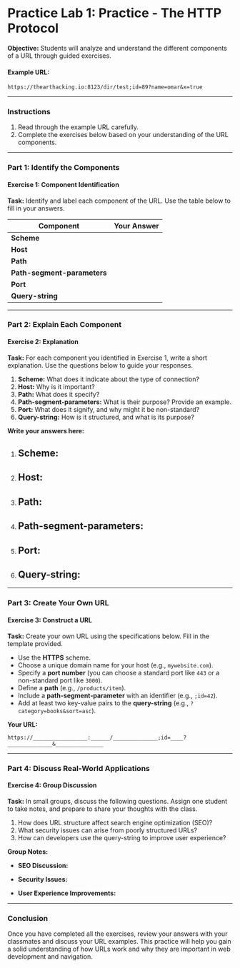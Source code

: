  

# Practice Lab 1: Practice - The HTTP Protocol


**Objective:** Students will analyze and understand the different components of a URL through guided exercises.

#### Example URL:
```
https://thearthacking.io:8123/dir/test;id=89?name=omar&x=true
```

---

### Instructions

1. Read through the example URL carefully.
2. Complete the exercises below based on your understanding of the URL components.

---

### Part 1: Identify the Components

#### Exercise 1: Component Identification
**Task:** Identify and label each component of the URL. Use the table below to fill in your answers.

| Component                   | Your Answer                |
|-----------------------------|----------------------------|
| **Scheme**                  |                            |
| **Host**                    |                            |
| **Path**                    |                            |
| **Path-segment-parameters** |                            |
| **Port**                    |                            |
| **Query-string**            |                            |

---

### Part 2: Explain Each Component

#### Exercise 2: Explanation
**Task:** For each component you identified in Exercise 1, write a short explanation. Use the questions below to guide your responses.

1. **Scheme:** What does it indicate about the type of connection?
2. **Host:** Why is it important?
3. **Path:** What does it specify?
4. **Path-segment-parameters:** What is their purpose? Provide an example.
5. **Port:** What does it signify, and why might it be non-standard?
6. **Query-string:** How is it structured, and what is its purpose?

**Write your answers here:**

1. **Scheme:** 
   - 
2. **Host:** 
   - 
3. **Path:** 
   - 
4. **Path-segment-parameters:** 
   - 
5. **Port:** 
   - 
6. **Query-string:** 
   - 

---

### Part 3: Create Your Own URL

#### Exercise 3: Construct a URL
**Task:** Create your own URL using the specifications below. Fill in the template provided.

- Use the **HTTPS** scheme.
- Choose a unique domain name for your host (e.g., `mywebsite.com`).
- Specify a **port number** (you can choose a standard port like `443` or a non-standard port like `3000`).
- Define a **path** (e.g., `/products/item`).
- Include a **path-segment-parameter** with an identifier (e.g., `;id=42`).
- Add at least two key-value pairs to the **query-string** (e.g., `?category=books&sort=asc`).

**Your URL:** 
```
https://_________________:______/______________;id=____?______________&_______________
```

---

### Part 4: Discuss Real-World Applications

#### Exercise 4: Group Discussion
**Task:** In small groups, discuss the following questions. Assign one student to take notes, and prepare to share your thoughts with the class.

1. How does URL structure affect search engine optimization (SEO)?
2. What security issues can arise from poorly structured URLs?
3. How can developers use the query-string to improve user experience?

**Group Notes:**
- **SEO Discussion:**
  
- **Security Issues:**
  
- **User Experience Improvements:**

---

### Conclusion

Once you have completed all the exercises, review your answers with your classmates and discuss your URL examples. This practice will help you gain a solid understanding of how URLs work and why they are important in web development and navigation.

